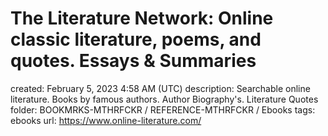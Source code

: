 # The Literature Network: Online classic literature, poems, and quotes. Essays & Summaries

created: February 5, 2023 4:58 AM (UTC)
description: Searchable online literature. Books by famous authors. Author Biography's. Literature Quotes
folder: BOOKMRKS-MTHRFCKR / REFERENCE-MTHRFCKR / Ebooks
tags: ebooks
url: https://www.online-literature.com/